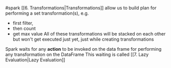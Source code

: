 #spark 
[[6. Transformations|Transformations]] allow us to build plan for performing a set transformation(s), e.g.
- first filter, 
- then count 
- get max value
All of these transformations will be stacked on each other but won't get executed just yet, just while creating transformations

Spark waits for any **action** to be invoked on the data frame for performing any transformation on the DataFrame
	This waiting is called [[7. Lazy Evaluation|Lazy Evaluation]]
